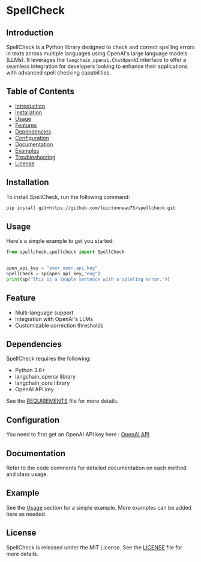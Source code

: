 # SpellCheck

## Introduction

SpellCheck is a Python library designed to check and correct spelling errors in texts across multiple languages using OpenAI's large language models (LLMs). It leverages the `langchain_openai.ChatOpenAI` interface to offer a seamless integration for developers looking to enhance their applications with advanced spell checking capabilities.

## Table of Contents

- [Introduction](#introduction)
- [Installation](#installation)
- [Usage](#usage)
- [Features](#features)
- [Dependencies](#dependencies)
- [Configuration](#configuration)
- [Documentation](#documentation)
- [Examples](#examples)
- [Troubleshooting](#troubleshooting)
- [License](#license)

## Installation
To install SpellCheck, run the following command:
```bash
pip install git+https://github.com/loictonneau75/spellcheck.git
```
## Usage

Here's a simple example to get you started:

```python
from spellcheck.spellcheck import SpellCheck


open_api_key = "your_open_api_key"
SpellCheck = sp(open_api_key,"eng")
print(sp("This is a smaple sentence with a spleling error."))
```
## Feature
- Multi-language support
- Integration with OpenAI's LLMs
- Customizable correction thresholds

## Dependencies
SpellCheck requires the following:

- Python 3.6+
- langchain_openai library
- langchain_core library
- OpenAI API key

See the [REQUIREMENTS](requirements.txt) file for more details.

## Configuration

You need to first get an OpenAI API key here : [OpenAI API](https://platform.openai.com/api-keysm)

## Documentation

Refer to the code comments for detailed documentation on each method and class usage.

## Example

See the [Usage](#usage) section for a simple example. More examples can be added here as needed.

## License

SpellCheck is released under the MIT License. See the [LICENSE](LICENSE.txt) file for more details.
